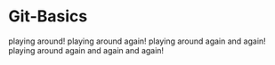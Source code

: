 # Git-Basics
playing around!
playing around again!
playing around again and again!
playing around again and again and again!
